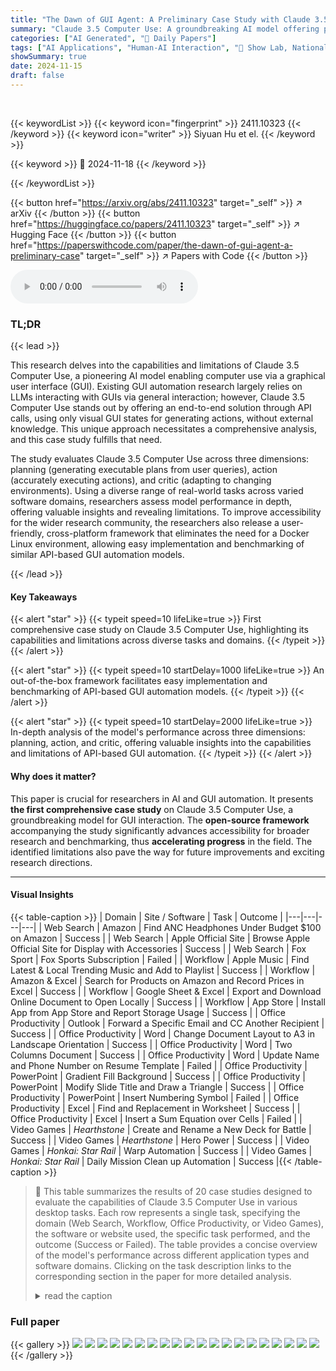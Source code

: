 ```yaml
---
title: "The Dawn of GUI Agent: A Preliminary Case Study with Claude 3.5 Computer Use"
summary: "Claude 3.5 Computer Use: A groundbreaking AI model offering public beta graphical user interface (GUI) agent for computer use is comprehensively analyzed in this research. This study provides an out-o..."
categories: ["AI Generated", "🤗 Daily Papers"]
tags: ["AI Applications", "Human-AI Interaction", "🏢 Show Lab, National University of Singapore",]
showSummary: true
date: 2024-11-15
draft: false
---
```


<br>

{{< keywordList >}}
{{< keyword icon="fingerprint" >}} 2411.10323 {{< /keyword >}}
{{< keyword icon="writer" >}} Siyuan Hu et el. {{< /keyword >}}
 
{{< keyword >}} 🤗 2024-11-18 {{< /keyword >}}
 
{{< /keywordList >}}

{{< button href="https://arxiv.org/abs/2411.10323" target="_self" >}}
↗ arXiv
{{< /button >}}
{{< button href="https://huggingface.co/papers/2411.10323" target="_self" >}}
↗ Hugging Face
{{< /button >}}
{{< button href="https://paperswithcode.com/paper/the-dawn-of-gui-agent-a-preliminary-case" target="_self" >}}
↗ Papers with Code
{{< /button >}}



<audio controls>
    <source src="https://ai-paper-reviewer.com/2411.10323/podcast.wav" type="audio/wav">
    Your browser does not support the audio element.
</audio>


### TL;DR


{{< lead >}}

This research delves into the capabilities and limitations of Claude 3.5 Computer Use, a pioneering AI model enabling computer use via a graphical user interface (GUI).  Existing GUI automation research largely relies on LLMs interacting with GUIs via general interaction; however, Claude 3.5 Computer Use stands out by offering an end-to-end solution through API calls, using only visual GUI states for generating actions, without external knowledge.  This unique approach necessitates a comprehensive analysis, and this case study fulfills that need. 

The study evaluates Claude 3.5 Computer Use across three dimensions: planning (generating executable plans from user queries), action (accurately executing actions), and critic (adapting to changing environments).  Using a diverse range of real-world tasks across varied software domains, researchers assess model performance in depth, offering valuable insights and revealing limitations.  To improve accessibility for the wider research community, the researchers also release a user-friendly, cross-platform framework that eliminates the need for a Docker Linux environment, allowing easy implementation and benchmarking of similar API-based GUI automation models.

{{< /lead >}}


#### Key Takeaways

{{< alert "star" >}}
{{< typeit speed=10 lifeLike=true >}} First comprehensive case study on Claude 3.5 Computer Use, highlighting its capabilities and limitations across diverse tasks and domains. {{< /typeit >}}
{{< /alert >}}

{{< alert "star" >}}
{{< typeit speed=10 startDelay=1000 lifeLike=true >}} An out-of-the-box framework facilitates easy implementation and benchmarking of API-based GUI automation models. {{< /typeit >}}
{{< /alert >}}

{{< alert "star" >}}
{{< typeit speed=10 startDelay=2000 lifeLike=true >}} In-depth analysis of the model's performance across three dimensions: planning, action, and critic, offering valuable insights into the capabilities and limitations of API-based GUI automation. {{< /typeit >}}
{{< /alert >}}

#### Why does it matter?
This paper is crucial for researchers in AI and GUI automation.  It presents **the first comprehensive case study** on Claude 3.5 Computer Use, a groundbreaking model for GUI interaction.  The **open-source framework** accompanying the study significantly advances accessibility for broader research and benchmarking, thus **accelerating progress** in the field.  The identified limitations also pave the way for future improvements and exciting research directions.

------
#### Visual Insights





{{< table-caption >}}
| Domain | Site / Software | Task | Outcome |
|---|---|---|---|
| Web Search | Amazon | Find ANC Headphones Under Budget $100 on Amazon | Success |
| Web Search | Apple Official Site | Browse Apple Official Site for Display with Accessories | Success |
| Web Search | Fox Sport | Fox Sports Subscription | Failed |
| Workflow | Apple Music | Find Latest & Local Trending Music and Add to Playlist | Success |
| Workflow | Amazon & Excel | Search for Products on Amazon and Record Prices in Excel | Success |
| Workflow | Google Sheet & Excel | Export and Download Online Document to Open Locally | Success |
| Workflow | App Store | Install App from App Store and Report Storage Usage | Success |
| Office Productivity | Outlook | Forward a Specific Email and CC Another Recipient | Success |
| Office Productivity | Word | Change Document Layout to A3 in Landscape Orientation | Success |
| Office Productivity | Word | Two Columns Document | Success |
| Office Productivity | Word | Update Name and Phone Number on Resume Template | Failed |
| Office Productivity | PowerPoint | Gradient Fill Background | Success |
| Office Productivity | PowerPoint | Modify Slide Title and Draw a Triangle | Success |
| Office Productivity | PowerPoint | Insert Numbering Symbol | Failed |
| Office Productivity | Excel | Find and Replacement in Worksheet | Success |
| Office Productivity | Excel | Insert a Sum Equation over Cells | Failed |
| Video Games | *Hearthstone* | Create and Rename a New Deck for Battle | Success |
| Video Games | *Hearthstone* | Hero Power | Success |
| Video Games | *Honkai: Star Rail* | Warp Automation | Success |
| Video Games | *Honkai: Star Rail* | Daily Mission Clean up Automation | Success |{{< /table-caption >}}

> 🔼 This table summarizes the results of 20 case studies designed to evaluate the capabilities of Claude 3.5 Computer Use in various desktop tasks.  Each row represents a single task, specifying the domain (Web Search, Workflow, Office Productivity, or Video Games), the software or website used, the specific task performed, and the outcome (Success or Failed). The table provides a concise overview of the model's performance across different application types and software domains. Clicking on the task description links to the corresponding section in the paper for more detailed analysis.
> <details>
> <summary>read the caption</summary>
> Table 1: Summary of case studies in the report. Click on tasks to navigate to corresponding sections.
> </details>





### Full paper

{{< gallery >}}
<img src="https://ai-paper-reviewer.com/2411.10323/1.png" class="grid-w50 md:grid-w33 xl:grid-w25" />
<img src="https://ai-paper-reviewer.com/2411.10323/2.png" class="grid-w50 md:grid-w33 xl:grid-w25" />
<img src="https://ai-paper-reviewer.com/2411.10323/3.png" class="grid-w50 md:grid-w33 xl:grid-w25" />
<img src="https://ai-paper-reviewer.com/2411.10323/4.png" class="grid-w50 md:grid-w33 xl:grid-w25" />
<img src="https://ai-paper-reviewer.com/2411.10323/5.png" class="grid-w50 md:grid-w33 xl:grid-w25" />
<img src="https://ai-paper-reviewer.com/2411.10323/6.png" class="grid-w50 md:grid-w33 xl:grid-w25" />
<img src="https://ai-paper-reviewer.com/2411.10323/7.png" class="grid-w50 md:grid-w33 xl:grid-w25" />
<img src="https://ai-paper-reviewer.com/2411.10323/8.png" class="grid-w50 md:grid-w33 xl:grid-w25" />
<img src="https://ai-paper-reviewer.com/2411.10323/9.png" class="grid-w50 md:grid-w33 xl:grid-w25" />
<img src="https://ai-paper-reviewer.com/2411.10323/10.png" class="grid-w50 md:grid-w33 xl:grid-w25" />
<img src="https://ai-paper-reviewer.com/2411.10323/11.png" class="grid-w50 md:grid-w33 xl:grid-w25" />
<img src="https://ai-paper-reviewer.com/2411.10323/12.png" class="grid-w50 md:grid-w33 xl:grid-w25" />
<img src="https://ai-paper-reviewer.com/2411.10323/13.png" class="grid-w50 md:grid-w33 xl:grid-w25" />
<img src="https://ai-paper-reviewer.com/2411.10323/14.png" class="grid-w50 md:grid-w33 xl:grid-w25" />
<img src="https://ai-paper-reviewer.com/2411.10323/15.png" class="grid-w50 md:grid-w33 xl:grid-w25" />
<img src="https://ai-paper-reviewer.com/2411.10323/16.png" class="grid-w50 md:grid-w33 xl:grid-w25" />
<img src="https://ai-paper-reviewer.com/2411.10323/17.png" class="grid-w50 md:grid-w33 xl:grid-w25" />
<img src="https://ai-paper-reviewer.com/2411.10323/18.png" class="grid-w50 md:grid-w33 xl:grid-w25" />
<img src="https://ai-paper-reviewer.com/2411.10323/19.png" class="grid-w50 md:grid-w33 xl:grid-w25" />
<img src="https://ai-paper-reviewer.com/2411.10323/20.png" class="grid-w50 md:grid-w33 xl:grid-w25" />
{{< /gallery >}}